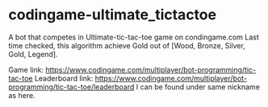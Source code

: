 # codingame-ultimate_tictactoe
A bot that competes in Ultimate-tic-tac-toe game on condingame.com
Last time checked, this algorithm achieve Gold out of [Wood, Bronze, Silver, Gold, Legend].

Game link: https://www.codingame.com/multiplayer/bot-programming/tic-tac-toe
Leaderboard link: https://www.codingame.com/multiplayer/bot-programming/tic-tac-toe/leaderboard
I can be found under same nickname as here.
